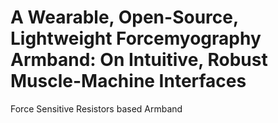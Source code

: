 # A Wearable, Open-Source, Lightweight Forcemyography Armband: On Intuitive, Robust Muscle-Machine Interfaces
Force Sensitive Resistors based Armband
